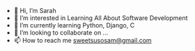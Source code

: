 - 👋 Hi, I’m Sarah
- 👀 I’m interested in Learning All About Software Development
- 🌱 I’m currently learning Python, Django, C
- 💞️ I’m looking to collaborate on ...
- 📫 How to reach me sweetsusosam@gmail.com

<!---
susosam21/susosam21 is a ✨ special ✨ repository because its `README.md` (this file) appears on your GitHub profile.
You can click the Preview link to take a look at your changes.
--->
